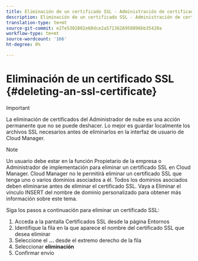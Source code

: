 ```yaml
---
title: Eliminación de un certificado SSL - Administración de certificados SSL
description: Eliminación de un certificado SSL - Administración de certificados SSL
translation-type: tm+mt
source-git-commit: e27e5302802e68dce2a5713626950896bb35420a
workflow-type: tm+mt
source-wordcount: '166'
ht-degree: 0%

---
```



# Eliminación de un certificado SSL {#deleting-an-ssl-certificate}

>[!IMPORTANT]
>La eliminación de certificados del Administrador de nube es una acción permanente que no se puede deshacer. Lo mejor es guardar localmente los archivos SSL necesarios antes de eliminarlos en la interfaz de usuario de Cloud Manager.

>[!NOTE]
>Un usuario debe estar en la función Propietario de la empresa o Administrador de implementación para eliminar un certificado SSL en Cloud Manager. Cloud Manager no le permitirá eliminar un certificado SSL que tenga uno o varios dominios asociados a él.  Todos los dominios asociados deben eliminarse antes de eliminar el certificado SSL. Vaya a Eliminar el vínculo INSERT del nombre de dominio personalizado para obtener más información sobre este tema.

Siga los pasos a continuación para eliminar un certificado SSL:

1. Acceda a la pantalla Certificados SSL desde la página Entornos
1. Identifique la fila en la que aparece el nombre del certificado SSL que desea eliminar
1. Seleccione el **...** desde el extremo derecho de la fila
1. Seleccionar **eliminación**
1. Confirmar envío
